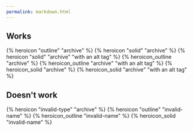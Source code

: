 ```yaml
---
permalink: markdown.html
---
```


## Works

{% heroicon "outline" "archive" %}
{% heroicon "solid" "archive" %}
{% heroicon "solid" "archive" "with an alt tag" %}
{% heroicon_outline "archive" %}
{% heroicon_outline "archive" "with an alt tag" %}
{% heroicon_solid "archive" %}
{% heroicon_solid "archive" "with an alt tag" %}

## Doesn't work

{% heroicon "invalid-type" "archive" %}
{% heroicon "outline" "invalid-name" %}
{% heroicon_outline "invalid-name" %}
{% heroicon_solid "invalid-name" %}
